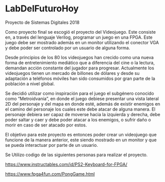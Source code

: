 # LabDelFuturoHoy
Proyecto de Sistemas Digitales 2018

Como proyecto final se escogió el proyecto del Videojuego. Este consiste en, a través del lenguaje Verilog, 
programar un juego en una FPGA. Este juego debe ser mostrado además en un monitor utilizando el conector VGA y 
debe poder ser controlado por un usuario de alguna forma.

Desde principios de los 80 los videojuegos han crecido como una nueva forma de entretenimiento mediático que a 
diferencia del cine o la lectura, demandan acción constante del jugador para progresar. Actualmente los videojuegos 
tienen un mercado de billones de dólares y desde su adaptación a teléfonos móviles han sido consumidos por gran 
parte de la población a nivel global.

Se decidió utilizar como inspiración para el juego el subgénero conocido como “Metroidvania”, en donde el juego 
debiese presentar una vista lateral 2D del personaje y del mapa en donde esté, además de existir enemigos en el 
camino del personaje los cuales este debe atacar de alguna manera. El personaje debiera ser capaz de moverse hacia 
la izquierda y derecha, debe poder saltar y caer y debe poder atacar a los enemigos, o sufrir daño o morir en caso 
de ser atacado por estos.

El objetivo para este proyecto es entonces poder crear un videojuego que funcione de la manera anterior, este siendo 
mostrado en un monitor y que se pueda interactuar por parte de un usuario.


Se Utilizo codigo de las siguientes personas para realizar el proyecto.

https://www.instructables.com/id/PS2-Keyboard-for-FPGA/

https://www.fpga4fun.com/PongGame.html

